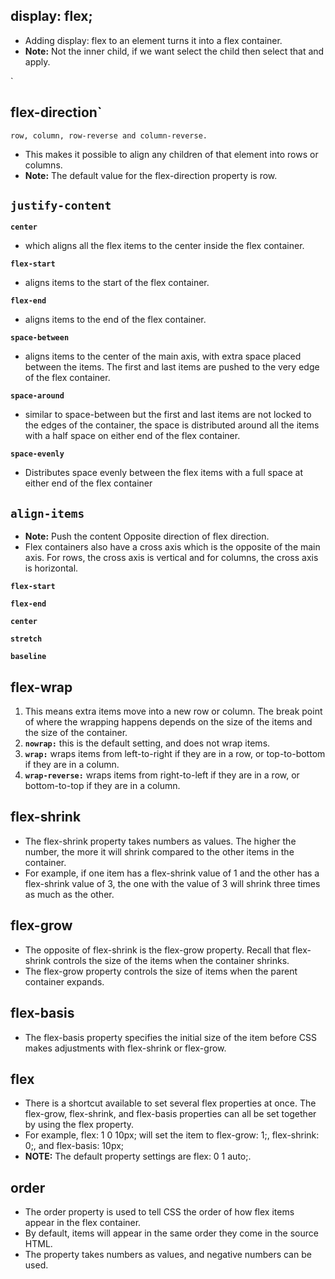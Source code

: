     

## display: flex;

 - Adding display: flex to an element turns it into a flex container.
 - **Note:** Not the inner child, if we want select the child then select that and apply.

`

## flex-direction`

    row, column, row-reverse and column-reverse.

 - This makes it possible to align any children of that element into rows or columns.
 - **Note:** The default value for the flex-direction property is row.

## **`justify-content`**

**`center`** 

 - which aligns all the flex items to the center inside the flex
   container.

    

 **`flex-start`**
 - aligns items to the start of the flex container.

    
**`flex-end`**
 - aligns items to the end of the flex container.

    
**`space-between`** 
 - aligns items to the center of the main axis, with extra space
   placed between the items. The first and last items are pushed to the
   very edge of the flex container.

**`space-around`**
   

 - similar to space-between but the first and last items are not locked to the edges of the container, the space is distributed around all the items with a half space on either end of the flex container.

**`space-evenly`**

 - Distributes space evenly between the flex items with a full space at either end of the flex container

## `align-items`

 - **Note:** Push the content Opposite direction of flex direction.
 - Flex containers also have a cross axis which is the opposite of the main axis. For rows, the cross axis is vertical and for columns, the cross axis is horizontal.
 

**`flex-start`**

**`flex-end`**

  **`center`**
  
 **`stretch`**
 
 **`baseline`**


## flex-wrap

    

 1. This means extra items move into a new row or column. The break point of where the wrapping happens depends on the size of the items and the size of the container.
 2. **`nowrap:`** this is the default setting, and does not wrap items.
 3. **`wrap:`** wraps items from left-to-right if they are in a row, or top-to-bottom if they are in a column.
 4. **`wrap-reverse:`** wraps items from right-to-left if they are in a row, or bottom-to-top if they are in a column.

## flex-shrink

 - The flex-shrink property takes numbers as values. The higher the number, the more it will shrink compared to the other items in the container. 
 - For example, if one item has a flex-shrink value of 1 and the other has a flex-shrink value of 3, the one with the value of 3 will shrink three times as much as the other.

## flex-grow

 - The opposite of flex-shrink is the flex-grow property. Recall that flex-shrink controls the size of the items when the container shrinks. 
 - The flex-grow property controls the size of items when the parent container expands.
## flex-basis
 - The flex-basis property specifies the initial size of the item before
   CSS makes adjustments with flex-shrink or flex-grow.
## flex
 - There is a shortcut available to set several flex properties at once. The flex-grow, flex-shrink, and flex-basis properties can all be set together by using the flex property.
 - For example, flex: 1 0 10px; will set the item to flex-grow: 1;, flex-shrink: 0;, and flex-basis: 10px;
 - **NOTE:** The default property settings are flex: 0 1 auto;.
## order
 - The order property is used to tell CSS the order of how flex items appear in the flex container. 
 - By default, items will appear in the same order they come in the source HTML. 
 - The property takes numbers as values, and negative numbers can be used.

<!--stackedit_data:
eyJoaXN0b3J5IjpbLTEyMTU5NTkyNzldfQ==
-->